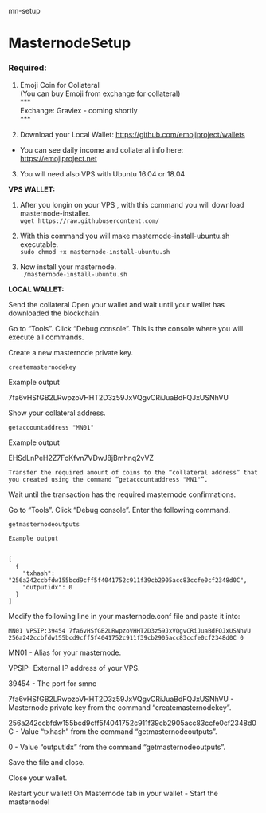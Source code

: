  mn-setup
# MasternodeSetup

### Required:

1. Emoji Coin for Collateral <br>
(You can buy Emoji from exchange for collateral) <br>
*** <br>
Exchange: Graviex - coming shortly
<br>***

2. Download your Local Wallet: https://github.com/emojiproject/wallets

- You can see daily income and collateral info here: https://emojiproject.net


3. You will need also VPS with Ubuntu 16.04 or 18.04

**VPS WALLET:**

1. After you longin on your VPS , with this command you will download masternode-installer.   
`wget https://raw.githubusercontent.com/`  
 

2. With this command you will make masternode-install-ubuntu.sh executable.  
`sudo chmod +x masternode-install-ubuntu.sh` <br>



3. Now install your masternode.  
`./masternode-install-ubuntu.sh`




**LOCAL WALLET:**

Send the collateral
Open your wallet and wait until your wallet has downloaded the blockchain.

Go to “Tools”.
Click “Debug console”.
This is the console where you will execute all commands.

Create a new masternode private key.

```
createmasternodekey
```

Example output

7fa6vHSfGB2LRwpzoVHHT2D3z59JxVQgvCRiJuaBdFQJxUSNhVU

Show your collateral address.
```
getaccountaddress "MN01"
```

Example output

EHSdLnPeH2Z7FoKfvn7VDwJ8jBmhnq2vVZ
```
Transfer the required amount of coins to the “collateral address” that you created using the command “getaccountaddress "MN1"”.
```
Wait until the transaction has the required masternode confirmations.

Go to “Tools”.
Click “Debug console”.
Enter the following command.
```
getmasternodeoutputs
```
```
Example output


[
  {
    "txhash": "256a242ccbfdw155bcd9cff5f4041752c911f39cb2905acc83ccfe0cf2348d0C",
    "outputidx": 0
  }
]
```

Modify the following line in your masternode.conf file and paste it into:
```
MN01 VPSIP:39454 7fa6vHSfGB2LRwpzoVHHT2D3z59JxVQgvCRiJuaBdFQJxUSNhVU 256a242ccbfdw155bcd9cff5f4041752c911f39cb2905acc83ccfe0cf2348d0C 0
```
MN01 - Alias for your masternode.

VPSIP- External IP address of your VPS.

39454 - The port for smnc 

7fa6vHSfGB2LRwpzoVHHT2D3z59JxVQgvCRiJuaBdFQJxUSNhVU - Masternode private key from the command “createmasternodekey”.

256a242ccbfdw155bcd9cff5f4041752c911f39cb2905acc83ccfe0cf2348d0C - Value “txhash” from the command “getmasternodeoutputs”.

0 - Value “outputidx” from the command “getmasternodeoutputs”.


Save the file and close.

Close your wallet.

Restart your wallet! 
On Masternode tab in your wallet - Start the masternode!